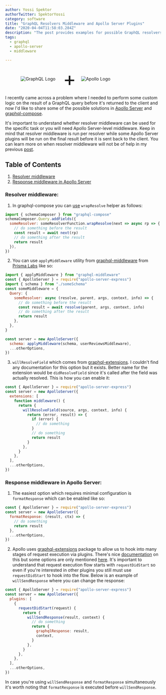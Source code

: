 ```yaml
---
author: Yossi Spektor
authorTwitter: SpektorYossi
category: software
title: "GraphQL Resolvers Middleware and Apollo Server Plugins"
date: "2020-04-04T11:58:03.284Z"
description: "The post provides examples for possible GraphQL resolvers middleware and explains host to use Apollo Server plugins or extensions."
tags:
  - graphql
  - apollo-server
  - middleware

---
```


<div style="display:flex;align-items:center;padding-left:10%;padding-right:10%;">
    <div style="width:30%;">
        <img src="/images/blog/GraphQL_Logo.svg"
            alt="GraphQL Logo"
            style="margin:0;"
            />
    </div>
        <span style="font-size: 64px;padding-left:16px;padding-right:16px;">+</span>
    <div style="width:30%;">
    <img src="/images/blog/apollo.png"
        alt="Apollo Logo"
        />
    </div>
</div>

I recently came across a problem where I needed to perform some custom logic on the result of a GraphQL query before it's returned to the client and now I'd like to share some of the possible solutions in [Apollo Server](https://www.apollographql.com/docs/apollo-server/) and [graphql-compose](https://graphql-compose.github.io/).

It's important to understand whether resolver middleware can be used for the specific task or you will need Apollo Server-level middleware. Keep in mind that resolver middleware is run per resolver while some Apollo Server plugins will be run on the final result before it is sent back to the client. You can learn more on when resolver middleware will not be of help in my previous [post](https://spektor.dev/graphql-resolver-middleware-apollo-server-plugins/).

## Table of Contents

1. [Resolver middleware](#resolver_middleware)
2. [Response middleware in Apollo Server](#response_middleware)

### Resolver middleware: <a name="resolver_middleware"></a>

1. In graphql-compose you can [use](https://github.com/graphql-compose/graphql-compose-mongoose/blob/980044bcf481f9168ef5938ca0b5fb01abaca978/README.md) `wrapResolve` helper as follows:

```js
import { schemaComposer } from "graphql-compose"
schemaComposer.Query.addFields({
  someResolver: someResolverFunction.wrapResolve(next => async rp => {
    // do something before the result
    const result = await next(rp)
    // do something after the result
    return result
  }),
})
```

2. You can use `applyMiddleware` utility from [graphql-middleware](https://www.npmjs.com/package/graphql-middleware) from [Prisma Labs](https://www.prisma.io/) like so:

```js
import { applyMiddleware } from "graphql-middleware"
const { ApolloServer } = require("apollo-server-express")
import { schema } from "./someSchema"
const someMiddleware = {
  Query: {
    someResolver: async (resolve, parent, args, context, info) => {
      // do something before the result
      const result = await resolve(parent, args, context, info)
      // do something after the result
      return result
    },
  },
}

const server = new ApolloServer({
  schema: applyMiddleware(schema, userReviewsMiddleware),
  ...otherOptions,
})
```

3. `willResolveField` which comes from [graphql-extensions](https://github.com/apollographql/apollo-server/tree/master/packages/graphql-extensions). I couldn't find any documentation for this option but it exists. Better name for the extension would be `didResolveField` since it's called after the field was actually resolved. This is how you can enable it:

```js
const { ApolloServer } = require("apollo-server-express")
const server = new ApolloServer({
  extensions: [
    function middleware() {
      return {
        willResolveField(source, args, context, info) {
          return (error, result) => {
            if (error) {
              // do something
            }
            // do something
            return result
          }
        },
      }
    },
  ],
  ...otherOptions,
})
```

### Response middleware in Apollo Server: <a name="response_middleware"></a>

1. The easiest option which requires minimal configuration is `formatResponse` which can be enabled like so:

```js
const { ApolloServer } = require("apollo-server-express")
const server = new ApolloServer({
  formatResponse: (result, ctx) => {
    // do something
    return result
  },
  ...otherOptions,
})
```

2. Apollo uses [graphql-extensions](https://github.com/apollographql/apollo-server/tree/master/packages/graphql-extensions) package to allow us to hook into many stages of request execution via plugins. There's nice [documentation](https://www.apollographql.com/docs/apollo-server/integrations/plugins/) on this but some options are only mentioned [here](https://github.com/apollographql/apollo-server/blob/ef6e118e11edd51f702b9f74b0bd81142dc44549/packages/graphql-extensions/src/index.ts#L32). It's important to understand that request execution flow starts with `requestDidStart` so even if you're interested in other plugins you still must use `requestDidStart` to hook into the flow. Below is an example of `willSendResponse` where you can change the response:

```js
const { ApolloServer } = require("apollo-server-express")
const server = new ApolloServer({
  plugins: [
    {
      requestDidStart(request) {
        return {
          willSendResponse(result, context) {
            // do something
            return {
              graphqlResponse: result,
              context,
            }
          },
        }
      },
    },
  ],
  ...otherOptions,
})
```

In case you're using `willSendResponse` and `formatResponse` simultaneously it's worth noting that `formatResponse` is executed before `willSendResponse`.
